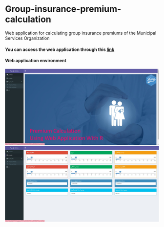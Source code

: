# Group-insurance-premium-calculation
Web application for calculating group insurance premiums of the Municipal Services Organization

#### You can access the web application through this [link](https://abbasdidar5017.shinyapps.io/RATING_DASHBOARD3/)

#### Web application environment
![](https://github.com/AbbasDidar/AbbasDidar-Group-insurance-premium-calculation/blob/8e8d94acdf16fcba460f8134fee06a0478234dce/www/Screenshot_1.jpg)
![](https://github.com/AbbasDidar/AbbasDidar-Group-insurance-premium-calculation/blob/8e8d94acdf16fcba460f8134fee06a0478234dce/www/Screenshot_2.jpg)



